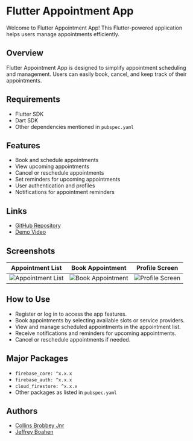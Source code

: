 # Flutter Appointment App

Welcome to Flutter Appointment App! This Flutter-powered application helps users manage appointments efficiently.

## Overview
Flutter Appointment App is designed to simplify appointment scheduling and management. Users can easily book, cancel, and keep track of their appointments.

## Requirements
- Flutter SDK
- Dart SDK
- Other dependencies mentioned in `pubspec.yaml`

## Features
- Book and schedule appointments
- View upcoming appointments
- Cancel or reschedule appointments
- Set reminders for upcoming appointments
- User authentication and profiles
- Notifications for appointment reminders

## Links
- [GitHub Repository](https://github.com/your-username/FlutterAppointmentApp)
- [Demo Video](https://your-demo-video-link.com)

## Screenshots

| Appointment List | Book Appointment | Profile Screen |
|------------------|------------------|----------------|
| ![Appointment List](screenshots/appointment_list.png) | ![Book Appointment](screenshots/book_appointment.png) | ![Profile Screen](screenshots/profile_screen.png) |

## How to Use
- Register or log in to access the app features.
- Book appointments by selecting available slots or service providers.
- View and manage scheduled appointments in the appointment list.
- Receive notifications and reminders for upcoming appointments.
- Cancel or reschedule appointments if needed.

## Major Packages
- `firebase_core: ^x.x.x`
- `firebase_auth: ^x.x.x`
- `cloud_firestore: ^x.x.x`
- Other packages as listed in `pubspec.yaml`

## Authors
- [Collins Brobbey Jnr](https://github.com/Qweku)
- [Jeffrey Boahen](https://github.com/yellow_Flickr)
